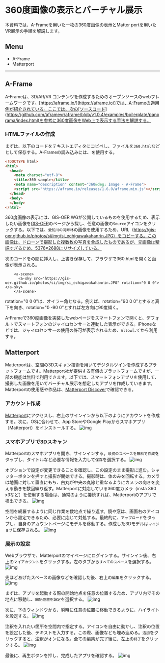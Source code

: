 # 360度画像の表示とバーチャル展示
本資料では、A-Frameを用いた一枚の360度画像の表示とMatter portを用いたVR展示の手順を解説します。

**Menu**
-----
- A-Frame
- Matterport

-----

## A-Frame
A-Frameは、3D/AR/VR コンテンツを作成するためのオープンソースのwebフレームワークです。[https://aframe.io/](https://aframe.io/)では、A-Frameの適用例が紹介されている。ここでは、次の[ソースコード](https://github.com/aframevr/aframe/blob/v1.0.4/examples/boilerplate/panorama/index.html)を参考に360度画像をWeb上で表示する手法を解説する。

### HTMLファイルの作成
まずは、以下のコードをテキストエディタにコピペし、ファイルを`360.html`などとして保存する。A-Frameの読み込みには、<script src="https://aframe.io/releases/1.6.0/aframe.min.js"></script>を使用する。

```html
<!DOCTYPE html>
<html>
  <head>
    <meta charset="utf-8">
    <title>360 sample</title>
    <meta name="description" content="360&deg; Image - A-Frame">
    <script src="https://aframe.io/releases/1.6.0/aframe.min.js"></script>
  </head>
  <body>
  </body>
</html>

```

360度画像の表示には、GIS-OER WGが公開しているものを使用するため、表示したい画像を[GIS-OER](https://gis-oer2.csis.u-tokyo.ac.jp/%E3%82%B9%E3%83%9E%E3%83%9Bvr)のページから探し、任意の画像の`Source`アイコンをクリックする。以下では、`愛知川の河畔林`の画像を使用するため、URL（https://gis-oer.github.io/photos/si/img/si_echigawakahanrin.JPG）をコピーする。この画像は、ドローンで撮影した複数枚の写真を合成したものであるが、元画像は精細すぎるため、5376×2688にリサイズしている。

次のコードを<body></body>の間に挿入し、上書き保存して、ブラウザで360.htmlを開くと画像が表示される。

```
    <a-scene>
      <a-sky src="https://gis-oer.github.io/photos/si/img/si_echigawakahanrin.JPG" rotation="0 0 0"></a-sky>
    </a-scene>
```
rotation="0 0 0"は、オイラー角となる。例えば、rotation="90 0 0"とすると真下を向き、rotation="0 -90 0"とすれば左方向に90度傾く。

A-Frameで360度画像を実装したwebページをスマートフォンで開くと、デフォルトでスマートフォンのジャイロセンサーと連動した表示ができる。iPhoneなどでは、ジャイロセンサーの使用の許可が表示されるため、`Allow`してから利用する。

## Matterport
Matterportは、空間の3Dスキャン技術を用いてデジタルツインを作成するプラットフォームです。Matterport社が提供する有償のプラットフォームですが、一部の機能は無料で利用できます。以下では、スマートフォンアプリを使用して、撮影した画像を用いてバーチャル展示を想定したアプリを作成していきます。Matterportの使用感や作品は、[Matterport Discover](https://matterport.com/discover/)で確認できる。

### アカウント作成
[Matterport](https://matterport.com/ja)にアクセスし、右上のサインインから以下のようにアカウントを作成する。次に、OSに合わせて、App StoreやGoogle Playからスマホアプリ（Matterport）をインストールする。
![img](./img/360-1.png)

### スマホアプリで3Dスキャン
Matterportのスマホアプリを開き、サインインする。`最初のスペースを無料で作成`をタップし、タイトルなど必要な情報を入力して`保存`を選択する。
![img](./img/360-2.png)

オプションで設定が変更できることを確認し、この設定のまま撮影に進む。シャッターボタンを押すと撮影が開始できる。撮影時は、体のみを回転する。カメラは地面に対して垂直にもち、白丸が中央の丸線と重なるようにカメラの向きを変える動きを数回繰り返す。Matterportに対応している360度カメラ（insta 360 x3など）を使用する場合は、通常のように接続すれば、Matterportのアプリで検出できる。
![img](./img/360-3.png)

空間を網羅するように同じ作業を数地点で繰り返す。鏡や窓は、画面右のアイコンから設定できるため、必要に応じて対処する。最終的に、`アップロード`をタップし、自身のアカウントページにモデルを移動する。作成した3Dモデルは`マイジョブ`に保存される。
![img](./img/360-4.png)

### 展示の設定
Webブラウザで、Matterportのマイページにログインする。サインイン後、右上の`マイアカウント`をクリックする。左のタブから`すべてのスペース`を選択する。
![img](./img/360-5.png)

先ほどあげたスペースの画像などを確認した後、右上の`編集`をクリックする。
![img](./img/360-6.png)

まずは、アプリを起動する際の開始地点を任意の位置するため、アプリ内でその地点に移動し、`開始位置を設定`を選択する。
![img](./img/360-7.png)

次に、下のウィンドウから、瞬時に任意の位置に移動できるように、ハイライトを設定する。
![img](./img/360-8.png)

注釈を入れたい箇所を空間内で指定する。アイコンを自由に動かし、注釈の位置を設定した後、テキストを入力する。この際、画像なども埋め込める。`追加`をクリックすると、注釈がオンになる。全ての編集が完了後に、左上の`終了`をクリックする。
![img](./img/360-9.png)

最後に、再生ボタンを押し、完成したアプリを確認する。
![img](./img/360-10.png)